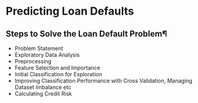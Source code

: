 # Predicting Loan Defaults

## Steps to Solve the Loan Default Problem¶
- Problem Statement
- Exploratory Data Analysis
- Preprocessing
- Feature Selection and Importance
- Initial Classification for Exploration
- Improving Classification Performance with Cross Validation, Managing Dataset Imbalance etc
- Calculating Credit Risk
